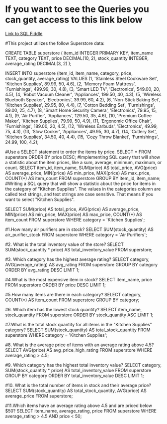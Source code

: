 # If you want to see the Queries you can get access to this link below
[Link to SQL Fiddle](http://sqlfiddle.com/#!9/ce3dc3e/170)

#This project utilizes the follow Superstore data: 

CREATE TABLE superstore (
    item_id INTEGER PRIMARY KEY,
    item_name TEXT,
    category TEXT,
    price DECIMAL(10, 2),
    stock_quantity INTEGER,
    average_rating DECIMAL(3, 2)
);

INSERT INTO superstore (item_id, item_name, category, price, stock_quantity, average_rating)
VALUES
    (1, 'Stainless Steel Cookware Set', 'Kitchen Supplies', 89.99, 50, 4.6),
    (2, 'Memory Foam Mattress', 'Furnishings', 499.99, 30, 4.8),
    (3, 'Smart LED TV', 'Electronics', 549.00, 20, 4.5),
    (4, 'Robot Vacuum Cleaner', 'Appliances', 199.50, 40, 4.3),
    (5, 'Wireless Bluetooth Speaker', 'Electronics', 39.99, 60, 4.2),
    (6, 'Non-Stick Baking Set', 'Kitchen Supplies', 29.95, 80, 4.4),
    (7, 'Cotton Bedding Set', 'Furnishings', 89.00, 25, 4.7),
    (8, 'Smart Home Security Camera', 'Electronics', 79.95, 15, 4.1),
    (9, 'Air Purifier', 'Appliances', 129.50, 35, 4.6),
    (10, 'Premium Coffee Maker', 'Kitchen Supplies', 79.99, 50, 4.9),
    (11, 'Ergonomic Office Chair', 'Furnishings', 189.00, 20, 4.5),
    (12, 'Wireless Earbuds', 'Electronics', 49.99, 75, 4.3),
    (13, 'Slow Cooker', 'Appliances', 49.95, 30, 4.7),
    (14, 'Cutlery Set', 'Kitchen Supplies', 34.50, 40, 4.4),
    (15, 'Cozy Throw Blanket', 'Furnishings', 24.99, 100, 4.2);



  #Use a SELECT statement to order the items by price.
SELECT *
FROM superstore
ORDER BY price DESC;
#Implementing SQL query that will show a statistic about the item prices, like a sum, average, minimum, maximum, or count.
SELECT
  item_id,
  item_name,
  SUM(price) AS total_price,
  AVG(price) AS average_price,
  MIN(price) AS min_price,
  MAX(price) AS max_price,
  COUNT(*) AS item_count
FROM superstore
GROUP BY item_id, item_name;
#Writing a SQL query that will show a statistic about the price for items in the category of "Kitchen Supplies". The values in the categories column are called text strings, and text strings are case sensitive. That means if you want to select "Kitchen Supplies".

SELECT
  SUM(price) AS total_price,
  AVG(price) AS average_price,
  MIN(price) AS min_price,
  MAX(price) AS max_price,
  COUNT(*) AS item_count
FROM superstore
WHERE category = 'Kitchen Supplies';

#1.How many air purifiers are in stock? 
SELECT SUM(stock_quantity) AS air_purifier_stock
FROM superstore
WHERE category = 'Air Purifiers';

#2. What is the total inventory value of the store?
SELECT SUM(stock_quantity * price) AS total_inventory_value
FROM superstore;

#3. Which category has the highest average rating?
SELECT category, AVG(average_rating) AS avg_rating
FROM superstore
GROUP BY category
ORDER BY avg_rating DESC
LIMIT 1;

#4.What is the most expensive item in stock?
SELECT item_name, price
FROM superstore
ORDER BY price DESC
LIMIT 1;

#5.How many items are there in each category?
SELECT category, COUNT(*) AS item_count
FROM superstore
GROUP BY category;

#6. Which item has the lowest stock quantity?
SELECT item_name, stock_quantity
FROM superstore
ORDER BY stock_quantity ASC
LIMIT 1;

#7.What is the total stock quantity for all items in the "Kitchen Supplies" category?
SELECT SUM(stock_quantity) AS total_stock_quantity
FROM superstore
WHERE category = 'Kitchen Supplies';

#8. What is the average price of items with an average rating above 4.5?
SELECT AVG(price) AS avg_price_high_rating
FROM superstore
WHERE average_rating > 4.5;

#9. Which category has the highest total inventory value?
SELECT category, SUM(stock_quantity * price) AS total_inventory_value
FROM superstore
GROUP BY category
ORDER BY total_inventory_value DESC
LIMIT 1;

#10. What is the total number of items in stock and their average price?
SELECT SUM(stock_quantity) AS total_stock_quantity, AVG(price) AS average_price
FROM superstore;

#11.Which items have an average rating above 4.5 and are priced below $50?
SELECT item_name, average_rating, price
FROM superstore
WHERE average_rating > 4.5 AND price < 50;



